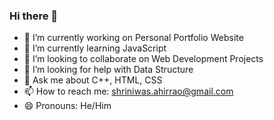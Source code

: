 ### Hi there 👋

- 🔭 I’m currently working on Personal Portfolio Website
- 🌱 I’m currently learning JavaScript
- 👯 I’m looking to collaborate on Web Development Projects
- 🤔 I’m looking for help with Data Structure
- 💬 Ask me about C++, HTML, CSS
- 📫 How to reach me: shriniwas.ahirrao@gmail.com
- 😄 Pronouns: He/Him
